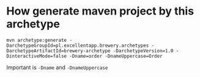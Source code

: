 # How generate maven project by this archetype

```
mvn archetype:generate -DarchetypeGroupId=pl.excellentapp.brewery.archetypes -DarchetypeArtifactId=brewery-archetype -DarchetypeVersion=1.0 -DinteractiveMode=false -Dname=order -DnameUppercase=Order
```

Important is `-Dname` and `-DnameUppercase`